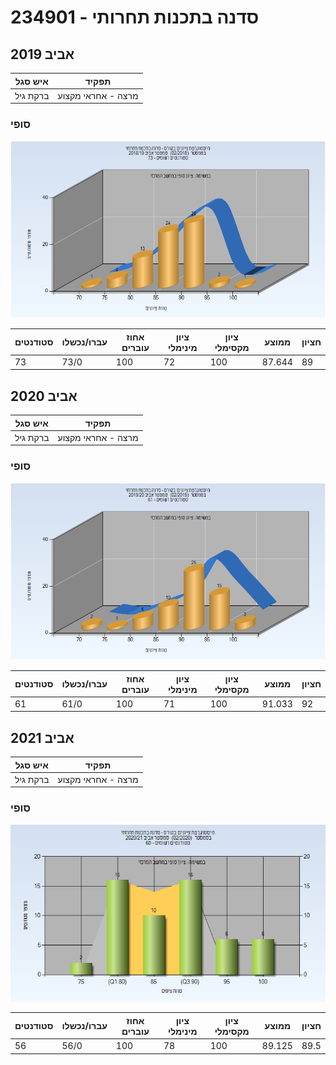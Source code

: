 # 234901 - סדנה בתכנות תחרותי

## אביב 2019

| איש סגל | תפקיד |
| ---- | ---- |
| ברקת גיל | מרצה - אחראי מקצוע |

### סופי

![201802 Finals](201802/Finals.png)

| סטודנטים | עברו/נכשלו | אחוז עוברים | ציון מינימלי | ציון מקסימלי | ממוצע | חציון |
| ---- | ---- | ---- | ---- | ---- | ---- | ---- |
| 73 | 73/0 | 100 | 72 | 100 | 87.644 | 89 |

## אביב 2020

| איש סגל | תפקיד |
| ---- | ---- |
| ברקת גיל | מרצה - אחראי מקצוע |

### סופי

![201902 Finals](201902/Finals.png)

| סטודנטים | עברו/נכשלו | אחוז עוברים | ציון מינימלי | ציון מקסימלי | ממוצע | חציון |
| ---- | ---- | ---- | ---- | ---- | ---- | ---- |
| 61 | 61/0 | 100 | 71 | 100 | 91.033 | 92 |

## אביב 2021

| איש סגל | תפקיד |
| ---- | ---- |
| ברקת גיל | מרצה - אחראי מקצוע |

### סופי

![202002 Finals](202002/Finals.png)

| סטודנטים | עברו/נכשלו | אחוז עוברים | ציון מינימלי | ציון מקסימלי | ממוצע | חציון |
| ---- | ---- | ---- | ---- | ---- | ---- | ---- |
| 56 | 56/0 | 100 | 78 | 100 | 89.125 | 89.5 |


